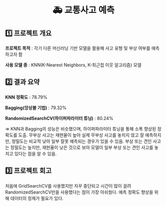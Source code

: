 <h1 align = "center"> 🚑 교통사고 예측</h1>

## 1️⃣ 프로젝트 개요

**프로젝트 목적** : 각기 다른 머신러닝 기반 모델을 활용해 사고 유형 및 부상 여부를 예측하고자 함

**사용 모델 종** : KNN(K-Nearest  Neighbors, K-최근접 이웃 알고리즘) 모델

## 2️⃣ 결과 요약

**KNN 정확도** : 78.79%

**Bagging(앙상블 기법)** : 79.32%

**RandomizedSearchCV(하이퍼파라미터 튜닝)** : 80.24%

=> KNN과 Bagging의 성능은 비슷했으며, 하이퍼파라미터 튜닝을 통해 소폭 향상된 정확도를 도출. 무부상 사고는 재현율이 높아 실제 무부상 사고를 놓치지 않고 잘 예측하지만, 정밀도는 비교적 낮아 일부 잘못 예측되는 경우가 있을 수 있음. 부상 또는 견인 사고는 정밀도는 높지만, 재현율이 낮은 
것으로 보아 모델이 일부 부상 또는 견인 사고를 놓치고 있다는 점을 알 수 있음.

## 3️⃣ 프로젝트 회고
처음에 GridSearchCV를 사용했지만 자꾸 중단되고 시간이 많이 걸려 RandomizedSearchCV만을 사용했다는 점이 가장 아쉬웠다. 예측 정확도 향상을 위해 데이터의 정제가 필요가 있다.
